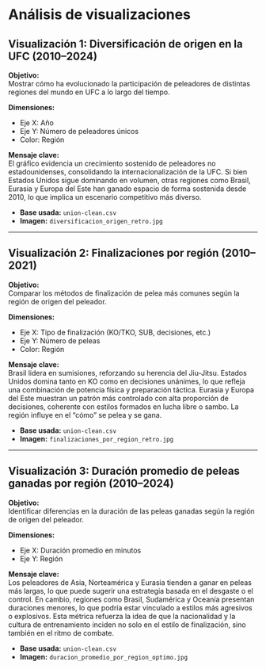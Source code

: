 # Análisis de visualizaciones

## Visualización 1: Diversificación de origen en la UFC (2010–2024)

**Objetivo:**  
Mostrar cómo ha evolucionado la participación de peleadores de distintas regiones del mundo en UFC a lo largo del tiempo.

**Dimensiones:**  
- Eje X: Año  
- Eje Y: Número de peleadores únicos  
- Color: Región

**Mensaje clave:**  
El gráfico evidencia un crecimiento sostenido de peleadores no estadounidenses, consolidando la internacionalización de la UFC. Si bien Estados Unidos sigue dominando en volumen, otras regiones como Brasil, Eurasia y Europa del Este han ganado espacio de forma sostenida desde 2010, lo que implica un escenario competitivo más diverso.

- **Base usada:** `union-clean.csv`  
- **Imagen:** `diversificacion_origen_retro.jpg`

---

## Visualización 2: Finalizaciones por región (2010–2021)

**Objetivo:**  
Comparar los métodos de finalización de pelea más comunes según la región de origen del peleador.

**Dimensiones:**  
- Eje X: Tipo de finalización (KO/TKO, SUB, decisiones, etc.)  
- Eje Y: Número de peleas  
- Color: Región

**Mensaje clave:**  
Brasil lidera en sumisiones, reforzando su herencia del Jiu-Jitsu. Estados Unidos domina tanto en KO como en decisiones unánimes, lo que refleja una combinación de potencia física y preparación táctica. Eurasia y Europa del Este muestran un patrón más controlado con alta proporción de decisiones, coherente con estilos formados en lucha libre o sambo. La región influye en el “cómo” se pelea y se gana.

- **Base usada:** `union-clean.csv`  
- **Imagen:** `finalizaciones_por_region_retro.jpg`

---

## Visualización 3: Duración promedio de peleas ganadas por región (2010–2024)

**Objetivo:**  
Identificar diferencias en la duración de las peleas ganadas según la región de origen del peleador.

**Dimensiones:**  
- Eje X: Duración promedio en minutos  
- Eje Y: Región

**Mensaje clave:**  
Los peleadores de Asia, Norteamérica y Eurasia tienden a ganar en peleas más largas, lo que puede sugerir una estrategia basada en el desgaste o el control. En cambio, regiones como Brasil, Sudamérica y Oceanía presentan duraciones menores, lo que podría estar vinculado a estilos más agresivos o explosivos. Esta métrica refuerza la idea de que la nacionalidad y la cultura de entrenamiento inciden no solo en el estilo de finalización, sino también en el ritmo de combate.

- **Base usada:** `union-clean.csv`  
- **Imagen:** `duracion_promedio_por_region_optimo.jpg`
